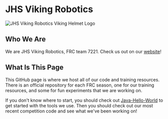 # JHS Viking Robotics

![JHS Viking Robotics Viking Helmet Logo](https://static.wixstatic.com/media/d387ec_ffd809df1e9f4ff89cfd7f46bc4cf624~mv2.png/v1/fill/w_400,h_364,al_c,q_85,usm_0.66_1.00_0.01/Viking%20Robotics%20logo_black.webp "JHS Viking Robotics Viking Helmet Logo")

## Who We Are

We are JHS Viking Robotics, FRC team 7221. Check us out on our [website](https://jhs-viking-robotics.com)!

## What Is This Page

This GitHub page is where we host all of our code and training resources. There is an official repository for each FRC season, one for our training resources, and some for fun experiments that we are working on.

If you don't know where to start, you should check out [Java-Hello-World](https://github.com/jhs-viking-robotics/java-hello-world) to get started with the tools we use. Then you should check out our most recent competition code and see what we've been working on!
